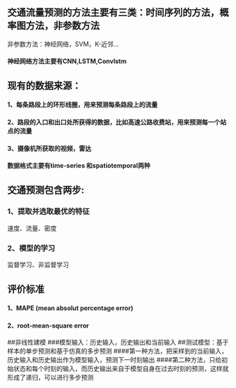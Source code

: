 
## 交通流量预测的方法主要有三类：时间序列的方法，概率图方法，非参数方法
非参数方法：神经网络，SVM，K-近邻...
#### 神经网络方法主要有CNN,LSTM,Convlstm
## 现有的数据来源：
#### 1、每条路段上的环形线圈，用来预测每条路段上的流量
#### 2、路段的入口和出口处所获得的数据，比如高速公路收费站，用来预测每一个站点的流量
#### 3、摄像机所获取的视频，雷达
#### 数据格式主要有time-series 和spatiotemporal两种
## 交通预测包含两步:
### 1、提取并选取最优的特征
速度、流量、密度
### 2、模型的学习
监督学习、非监督学习
## 评价标准
#### 1、MAPE (mean absolut percentage error)
#### 2、root-mean-square error

##非线性建模
###模型输入：历史输入，历史输出和当前输入
##测试模型：基于样本的单步预测和基于仿真的多步预测
####第一种方法，把采样到的当前输入，历史输入和历史输出作为模型输入，预测下一时刻输出
####第二种方法，只给初始状态和每个时刻的输入，而历史输出来自于模型自身在过去时刻的预测，这样就形成了递归，可以进行多步预测
